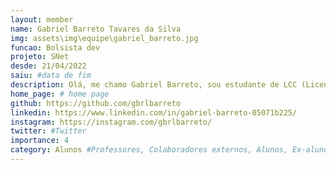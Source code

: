 ```yaml
---
layout: member
name: Gabriel Barreto Tavares da Silva
img: assets\img\equipe\gabriel_barreto.jpg
funcao: Bolsista dev
projeto: SNet
desde: 21/04/2022
saiu: #data de fim
description: Olá, me chamo Gabriel Barreto, sou estudante de LCC (Licenciatura em Ciência da Computação) da UFPB e faço parte do AYTY colaborando com a empresa ServiceNet como Desenvolvedor. Eu atuo no desenvolvimento de uma aplicação de médicos e pacientes. As tecnologias que estou mais habituado são Python com a Framework Django, HTML, CSS, JavaScript e SQL. 
home_page: # home page
github: https://github.com/gbrlbarreto
linkedin: https://www.linkedin.com/in/gabriel-barreto-05071b225/
instagram: https://instagram.com/gbrlbarreto/
twitter: #Twitter
importance: 4
category: Alunos #Professores, Colaboradores externos, Alunos, Ex-alunos
---
```

